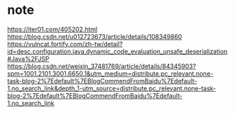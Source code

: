 # note
https://iter01.com/405202.html
https://blog.csdn.net/u012723673/article/details/108349860
https://vulncat.fortify.com/zh-tw/detail?id=desc.configuration.java.dynamic_code_evaluation_unsafe_deserialization#Java%2FJSP
https://blog.csdn.net/weixin_37481769/article/details/84345903?spm=1001.2101.3001.6650.1&utm_medium=distribute.pc_relevant.none-task-blog-2%7Edefault%7EBlogCommendFromBaidu%7Edefault-1.no_search_link&depth_1-utm_source=distribute.pc_relevant.none-task-blog-2%7Edefault%7EBlogCommendFromBaidu%7Edefault-1.no_search_link
